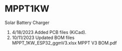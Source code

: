 # MPPT1KW
 Solar Battery Charger
   1. 4/18/2023 Added PCB files (KiCad).
   2. 10/11/2023 Updated BOM files	
				MPPT_1KW_ESP32_ggmV3.xlsx
				MPPT V3 BOM.pdf
				
